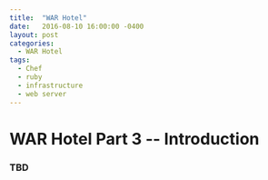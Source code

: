 ```yaml
---
title:  "WAR Hotel"
date:   2016-08-10 16:00:00 -0400
layout: post
categories:
  - WAR Hotel
tags:
  - Chef
  - ruby
  - infrastructure
  - web server
---
```


# WAR Hotel Part 3 -- Introduction

### TBD
